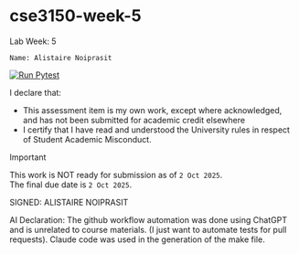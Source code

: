 # cse3150-week-5
Lab Week: 5

`Name: Alistaire Noiprasit`

[![Run Pytest](https://github.com/alistairenoiprasit/cse3150_week_5_lab/actions/workflows/pytest.yaml/badge.svg)](https://github.com/alistairenoiprasit/cse3150_week_5_lab/actions/workflows/pytest.yaml)

I declare that:
- This assessment item is my own work, except where acknowledged, and has not been submitted for
academic credit elsewhere
- I certify that I have read and understood the University rules in respect of Student Academic
Misconduct.

<!--
> This work is ready for submission as of `Day XX Month 2025`. <br>
> This work is NOT ready for submission as of `Day XX MONTH 2025`. <br>
-->
> [!IMPORTANT]
> This work is NOT ready for submission as of `2 Oct 2025`. <br>
> The final due date is `2 Oct 2025`.

SIGNED: ALISTAIRE NOIPRASIT

AI Declaration:
The github workflow automation was done using ChatGPT and is unrelated to course materials. 
(I just want to automate tests for pull requests). Claude code was used in the generation of 
the make file. 

